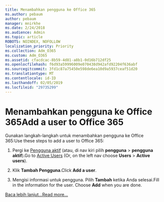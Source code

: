 ```yaml
---
title: Menambahkan pengguna ke Office 365
ms.author: pebaum
author: pebaum
manager: mnirkhe
ms.date: 2/24/2018
ms.audience: Admin
ms.topic: article
ROBOTS: NOINDEX, NOFOLLOW
localization_priority: Priority
ms.collection: Adm_O365
ms.custom: Adm_O365
ms.assetid: cfacdcac-8b59-4d81-a8b1-0d16b712df25
ms.openlocfilehash: f6d93a59996009e070438d942afd92204f636abf
ms.sourcegitcommit: 3fd1c87a75450e598de6ea10d9a5937ceaf51d20
ms.translationtype: MT
ms.contentlocale: id-ID
ms.lasthandoff: 02/05/2019
ms.locfileid: "29735299"
---
```

# <a name="add-a-user-to-office-365"></a><span data-ttu-id="d2c69-102">Menambahkan pengguna ke Office 365</span><span class="sxs-lookup"><span data-stu-id="d2c69-102">Add a user to Office 365</span></span>

<span data-ttu-id="d2c69-103">Gunakan langkah-langkah untuk menambahkan pengguna ke Office 365:</span><span class="sxs-lookup"><span data-stu-id="d2c69-103">Use these steps to add a user to Office 365:</span></span>
  
1. <span data-ttu-id="d2c69-104">Pergi ke [Pengguna aktif](https://portal.office.com/adminportal/home.aspx#/users) (atau, di nav kiri pilih **pengguna** \> **pengguna aktif**).</span><span class="sxs-lookup"><span data-stu-id="d2c69-104">Go to [Active Users](https://portal.office.com/adminportal/home.aspx#/users) (Or, on the left nav choose **Users** \> **Active users**).</span></span>
    
2. <span data-ttu-id="d2c69-105">Klik **Tambah Pengguna**.</span><span class="sxs-lookup"><span data-stu-id="d2c69-105">Click **Add a user**.</span></span>
    
3. <span data-ttu-id="d2c69-p101">Mengisi informasi untuk pengguna. Pilih **Tambah** ketika Anda selesai.</span><span class="sxs-lookup"><span data-stu-id="d2c69-p101">Fill in the information for the user. Choose **Add** when you are done.</span></span> 
    
[<span data-ttu-id="d2c69-108">Baca lebih lanjut...</span><span class="sxs-lookup"><span data-stu-id="d2c69-108">Read more...</span></span>](https://support.office.com/article/1970f7d6-03b5-442f-b385-5880b9c256ec)
  

